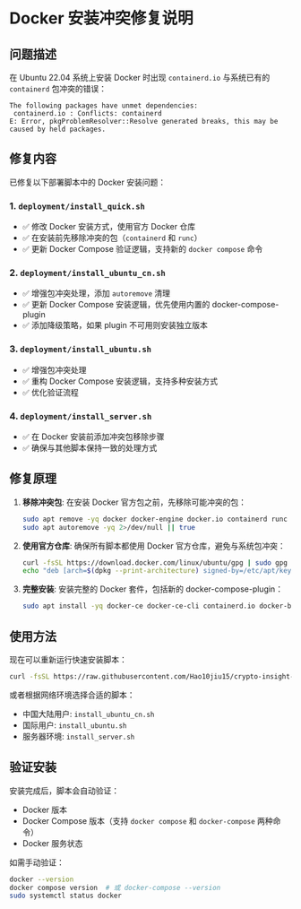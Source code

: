 # Docker 安装冲突修复说明

## 问题描述

在 Ubuntu 22.04 系统上安装 Docker 时出现 `containerd.io` 与系统已有的 `containerd` 包冲突的错误：

```
The following packages have unmet dependencies:
 containerd.io : Conflicts: containerd
E: Error, pkgProblemResolver::Resolve generated breaks, this may be caused by held packages.
```

## 修复内容

已修复以下部署脚本中的 Docker 安装问题：

### 1. `deployment/install_quick.sh`

- ✅ 修改 Docker 安装方式，使用官方 Docker 仓库
- ✅ 在安装前先移除冲突的包（`containerd` 和 `runc`）
- ✅ 更新 Docker Compose 验证逻辑，支持新的 `docker compose` 命令

### 2. `deployment/install_ubuntu_cn.sh`

- ✅ 增强包冲突处理，添加 `autoremove` 清理
- ✅ 更新 Docker Compose 安装逻辑，优先使用内置的 docker-compose-plugin
- ✅ 添加降级策略，如果 plugin 不可用则安装独立版本

### 3. `deployment/install_ubuntu.sh`

- ✅ 增强包冲突处理
- ✅ 重构 Docker Compose 安装逻辑，支持多种安装方式
- ✅ 优化验证流程

### 4. `deployment/install_server.sh`

- ✅ 在 Docker 安装前添加冲突包移除步骤
- ✅ 确保与其他脚本保持一致的处理方式

## 修复原理

1. **移除冲突包**: 在安装 Docker 官方包之前，先移除可能冲突的包：

   ```bash
   sudo apt remove -yq docker docker-engine docker.io containerd runc 2>/dev/null || true
   sudo apt autoremove -yq 2>/dev/null || true
   ```

2. **使用官方仓库**: 确保所有脚本都使用 Docker 官方仓库，避免与系统包冲突：

   ```bash
   curl -fsSL https://download.docker.com/linux/ubuntu/gpg | sudo gpg --dearmor -o /etc/apt/keyrings/docker.gpg
   echo "deb [arch=$(dpkg --print-architecture) signed-by=/etc/apt/keyrings/docker.gpg] https://download.docker.com/linux/ubuntu $(lsb_release -cs) stable" | sudo tee /etc/apt/sources.list.d/docker.list > /dev/null
   ```

3. **完整安装**: 安装完整的 Docker 套件，包括新的 docker-compose-plugin：
   ```bash
   sudo apt install -yq docker-ce docker-ce-cli containerd.io docker-buildx-plugin docker-compose-plugin
   ```

## 使用方法

现在可以重新运行快速安装脚本：

```bash
curl -fsSL https://raw.githubusercontent.com/Hao10jiu15/crypto-insight-dashboard/master/deployment/install_quick.sh | bash
```

或者根据网络环境选择合适的脚本：

- 中国大陆用户: `install_ubuntu_cn.sh`
- 国际用户: `install_ubuntu.sh`
- 服务器环境: `install_server.sh`

## 验证安装

安装完成后，脚本会自动验证：

- Docker 版本
- Docker Compose 版本（支持 `docker compose` 和 `docker-compose` 两种命令）
- Docker 服务状态

如需手动验证：

```bash
docker --version
docker compose version  # 或 docker-compose --version
sudo systemctl status docker
```
